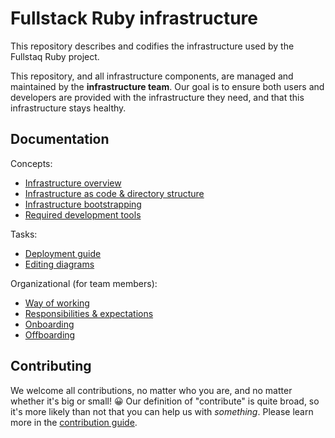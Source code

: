 # Fullstack Ruby infrastructure

This repository describes and codifies the infrastructure used by the Fullstaq Ruby project.

This repository, and all infrastructure components, are managed and maintained by the **infrastructure team**. Our goal is to ensure both users and developers are provided with the infrastructure they need, and that this infrastructure stays healthy.

## Documentation

Concepts:

 * [Infrastructure overview](docs/infrastructure-overview.md)
 * [Infrastructure as code & directory structure](docs/infrastructure-as-code.md)
 * [Infrastructure bootstrapping](docs/infrastructure-bootstrapping.md)
 * [Required development tools](docs/required-devtools.md)

Tasks:

 * [Deployment guide](docs/deploy.md)
 * [Editing diagrams](docs/editing-diagrams.md)

Organizational (for team members):

 * [Way of working](docs/way-of-working.md)
 * [Responsibilities & expectations](docs/responsibilities-expectations.md)
 * [Onboarding](docs/onboarding.md)
 * [Offboarding](docs/offboarding.md)



## Contributing

We welcome all contributions, no matter who you are, and no matter whether it's big or small! 😀 Our definition of "contribute" is quite broad, so it's more likely than not that you can help us with _something_. Please learn more in the [contribution guide](CONTRIBUTING.md).
